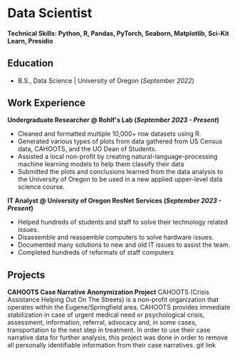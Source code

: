# Data Scientist

#### Technical Skills: Python, R, Pandas, PyTorch, Seaborn, Matplotlib, Sci-Kit Learn, Presidio

## Education 			        		
- B.S., Data Science | University of Oregon (_September 2022_)

## Work Experience
**Undergraduate Researcher @ Rohlf's Lab (_September 2023 - Present_)**
- Cleaned and formatted multiple 10,000+ row datasets using R.
- Generated various types of plots from data gathered from US Census data, CAHOOTS, and the UO Dean of Students.
- Assisted a local non-profit by creating natural-language-processing machine learning models to help them classify their data
- Submitted the plots and conclusions learned from the data analysis to the University of Oregon to be used in a new applied upper-level data science course.


**IT Analyst @ University of Oregon ResNet Services (_September 2023 - Present_)**
- Helped hundreds of students and staff to solve their technology related issues.
- Disassemble and reassemble computers to solve hardware issues.
- Documented many solutions to new and old IT issues to assist the team.
- Completed hundreds of reformats of staff computers

## Projects
**CAHOOTS Case Narrative Anonymization Project**
CAHOOTS (Crisis Assistance Helping Out On The Streets) is a non-profit organization that operates within the Eugene/Springfield area. CAHOOTS provides immediate stabilization in case of urgent medical need or psychological crisis, assessment, information, referral, advocacy and, in some cases, transportation to the next step in treatment. In order to use their case narrative data for further analysis, this project was done in order to remove all personally identifiable information from their case narratives.
git link
